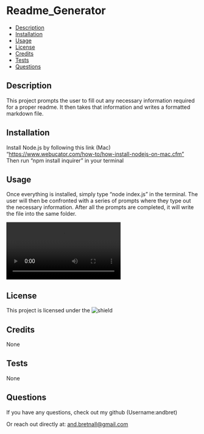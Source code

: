 # Readme_Generator

  * [Description](#description)
  * [Installation](#installation)
  * [Usage](#usage)
  * [License](#license)
  * [Credits](#credits)
  * [Tests](#tests)
  * [Questions](#questions)

  
  ## Description

  This project prompts the user to fill out any necessary information required for a proper readme. It then takes that information and writes a formatted markdown file.

  ## Installation

  Install Node.js by following this link (Mac) “https://www.webucator.com/how-to/how-install-nodejs-on-mac.cfm” Then run “npm install inquirer” in your terminal 

  ## Usage

  Once everything is installed, simply type “node index.js” in the terminal. The user will then be confronted with a series of prompts where they type out the necessary information. After all the prompts are completed, it will write the file into the same folder. 

![video](demo.mp4)

  ## License

  This project is licensed under the ![shield](https://img.shields.io/static/v1?label=License&message=MIT&color=green)
  

  ## Credits

  None

  ## Tests

  None

  ## Questions

  If you have any questions, check out my github (Username:andbret)

  Or reach out directly at: and.bretnall@gmail.com